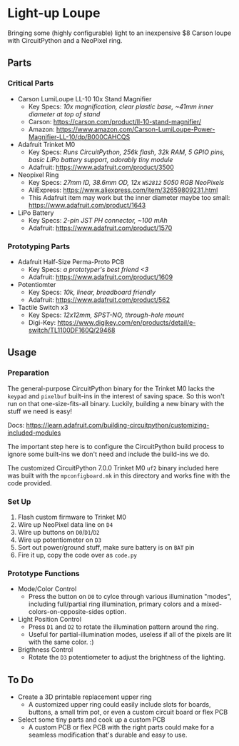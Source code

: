 # Light-up Loupe

Bringing some (highly configurable) light to an inexpensive $8 Carson loupe with CircuitPython and a NeoPixel ring.

## Parts

### Critical Parts

* Carson LumiLoupe LL-10 10x Stand Magnifier
  * Key Specs: _10x magnification, clear plastic base, ~41mm inner diameter at top of stand_ 
  * Carson: <https://carson.com/product/ll-10-stand-magnifier/>
  * Amazon: <https://www.amazon.com/Carson-LumiLoupe-Power-Magnifier-LL-10/dp/B000CAHCQS>
* Adafruit Trinket M0
  * Key Specs: _Runs CircuitPython, 256k flash, 32k RAM, 5 GPIO pins, basic LiPo battery support, adorably tiny module_
  * Adafruit: <https://www.adafruit.com/product/3500>
* Neopixel Ring
  * Key Specs: _27mm ID, 38.6mm OD, 12x `WS2812` 5050 RGB NeoPixels_
  * AliExpress: <https://www.aliexpress.com/item/32659809231.html>
  * This Adafruit item may work but the inner diameter maybe too small: <https://www.adafruit.com/product/1643>
* LiPo Battery
  * Key Specs: _2-pin JST PH connector, ~100 mAh_
  * Adafruit: <https://www.adafruit.com/product/1570>

### Prototyping Parts

* Adafruit Half-Size Perma-Proto PCB
  * Key Specs: _a prototyper's best friend <3_
  * Adafruit: <https://www.adafruit.com/product/1609>
* Potentiomter
  * Key Specs: _10k, linear, breadboard friendly_
  * Adafruit: <https://www.adafruit.com/product/562>
* Tactile Switch x3
  * Key Specs: _12x12mm, SPST-NO, through-hole mount_
  * Digi-Key: <https://www.digikey.com/en/products/detail/e-switch/TL1100DF160Q/29468>

## Usage

### Preparation

The general-purpose CircuitPython binary for the Trinket M0 lacks the `keypad` and `pixelbuf` built-ins in the interest of saving space. So this won't run on that one-size-fits-all binary. Luckily, building a new binary with the stuff we need is easy!

Docs: <https://learn.adafruit.com/building-circuitpython/customizing-included-modules>

The important step here is to configure the CircuitPython build process to ignore some built-ins we don't need and include the build-ins we do.

The customized CircuitPython 7.0.0 Trinket M0 `uf2` binary included here was built with the `mpconfigboard.mk` in this directory and works fine with the code provided.

### Set Up

1. Flash custom firmware to Trinket M0
2. Wire up NeoPixel data line on `D4`
3. Wire up buttons on `D0`/`D1`/`D2`
4. Wire up potentiometer on `D3`
5. Sort out power/ground stuff, make sure battery is on `BAT` pin
6. Fire it up, copy the code over as `code.py`

### Prototype Functions

* Mode/Color Control
  * Press the button on `D0` to cylce through various illumination "modes", including full/partial ring illumination, primary colors and a mixed-colors-on-opposite-sides option.
* Light Position Control
  * Press `D1` and `D2` to rotate the illumination pattern around the ring.
  * Useful for partial-illumination modes, useless if all of the pixels are lit with the same color. :)
* Brigthness Control
  * Rotate the `D3` potentiometer to adjust the brightness of the lighting.

## To Do

* Create a 3D printable replacement upper ring
  * A customized upper ring could easily include slots for boards, buttons, a small trim pot, or even a custom circuit board or flex PCB
* Select some tiny parts and cook up a custom PCB
  * A custom PCB or flex PCB with the right parts could make for a seamless modification that's durable and easy to use.
